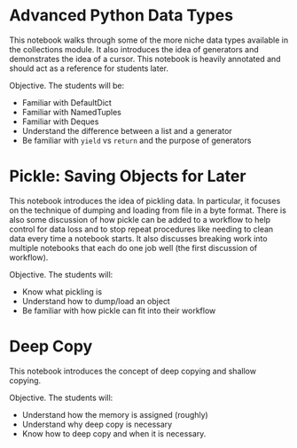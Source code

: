 # Advanced Python Data Types

This notebook walks through some of the more niche data types available in the 
collections module. It also introduces the idea of generators and demonstrates
the idea of a cursor. This notebook is heavily annotated and should act as
a reference for students later.

Objective. The students will be:

* Familiar with DefaultDict
* Familiar with NamedTuples
* Familiar with Deques
* Understand the difference between a list and a generator
* Be familiar with `yield` vs `return` and the purpose of generators

# Pickle: Saving Objects for Later

This notebook introduces the idea of pickling data. In particular, it
focuses on the technique of dumping and loading from file in a byte format.
There is also some discussion of how pickle can be added to a workflow to
help control for data loss and to stop repeat procedures like needing to 
clean data every time a notebook starts. It also discusses breaking work
into multiple notebooks that each do one job well (the first discussion of
workflow).

Objective. The students will:

* Know what pickling is
* Understand how to dump/load an object
* Be familiar with how pickle can fit into their workflow

# Deep Copy

This notebook introduces the concept of deep copying and shallow copying.

Objective. The students will:

* Understand how the memory is assigned (roughly)
* Understand why deep copy is necessary
* Know how to deep copy and when it is necessary.
